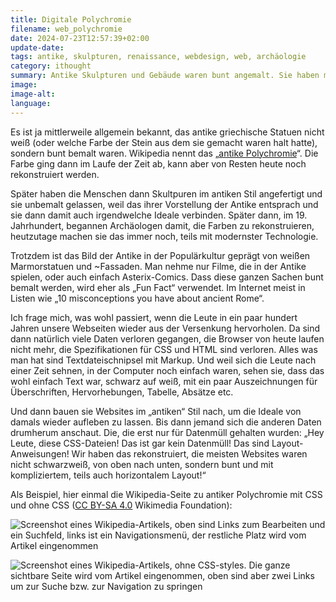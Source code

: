 ```yaml
---
title: Digitale Polychromie
filename: web_polychromie
date: 2024-07-23T12:57:39+02:00
update-date:
tags: antike, skulpturen, renaissance, webdesign, web, archäologie
category: ithought
summary: Antike Skulpturen und Gebäude waren bunt angemalt. Sie haben mit der Zeit ihre Farbe verloren, was später in der Renaissance als idealisiert wurde. Ob das mit unseren Websites irgendwann einmal auch so sein wird?
image:
image-alt:
language:
---
```


Es ist ja mittlerweile allgemein bekannt, das antike griechische Statuen nicht weiß (oder welche Farbe der Stein aus dem sie gemacht waren halt hatte), sondern bunt bemalt waren. Wikipedia nennt das „[antike Polychromie](https://de.wikipedia.org/wiki/Antike_Polychromie)“. Die Farbe ging dann im Laufe der Zeit ab, kann aber von Resten heute noch rekonstruiert werden.

Später haben die Menschen dann Skultpuren im antiken Stil angefertigt und sie unbemalt gelassen, weil das ihrer Vorstellung der Antike entsprach und sie dann damit auch irgendwelche Ideale verbinden. Später dann, im 19. Jahrhundert, begannen Archäologen damit, die Farben zu rekonstruieren, heutzutage machen sie das immer noch, teils mit modernster Technologie.

Trotzdem ist das Bild der Antike in der Populärkultur geprägt von weißen Marmorstatuen und ~Fassaden. Man nehme nur Filme, die in der Antike spielen, oder auch einfach Asterix-Comics. Dass diese ganzen Sachen bunt bemalt werden, wird eher als „Fun Fact“ verwendet. Im Internet meist in Listen wie „10 misconceptions you have about ancient Rome“.

Ich frage mich, was wohl passiert, wenn die Leute in ein paar hundert Jahren unsere Webseiten wieder aus der Versenkung hervorholen. Da sind dann natürlich viele Daten verloren gegangen, die Browser von heute laufen nicht mehr, die Spezifikationen für CSS und HTML sind verloren. Alles was man hat sind Textdateischnipsel mit Markup. Und weil sich die Leute nach einer Zeit sehnen, in der Computer noch einfach waren, sehen sie, dass das wohl einfach Text war, schwarz auf weiß, mit ein paar Auszeichnungen für Überschriften, Hervorhebungen, Tabelle, Absätze etc.

Und dann bauen sie Websites im „antiken“ Stil nach, um die Ideale von damals wieder aufleben zu lassen. Bis dann jemand sich die anderen Daten drumherum anschaut. Die, die erst nur für Datenmüll gehalten wurden: „Hey Leute, diese CSS-Dateien! Das ist gar kein Datenmüll! Das sind Layout-Anweisungen! Wir haben das rekonstruiert, die meisten Websites waren nicht schwarzweiß, von oben nach unten, sondern bunt und mit kompliziertem, teils auch horizontalem Layout!“

Als Beispiel, hier einmal die Wikipedia-Seite zu antiker Polychromie mit CSS und ohne CSS ([CC BY-SA 4.0](https://creativecommons.org/licenses/by-sa/4.0/deed.de) Wikimedia Foundation):

![Screenshot eines Wikipedia-Artikels, oben sind Links zum Bearbeiten und ein Suchfeld, links ist ein Navigationsmenü, der restliche Platz wird vom Artikel eingenommen](/file/wikipedia_antike_polychromie.webp)

![Screenshot eines Wikipedia-Artikels, ohne CSS-styles. Die ganze sichtbare Seite wird vom Artikel eingenommen, oben sind aber zwei Links um zur Suche bzw. zur Navigation zu springen](/file/wikipedia_antike_polychromie_no_style.webp "Wikipedia funktioniert sehr gut ohne CSS-Styling, was man leider von den meisten Websites nicht behaupten kann.")
